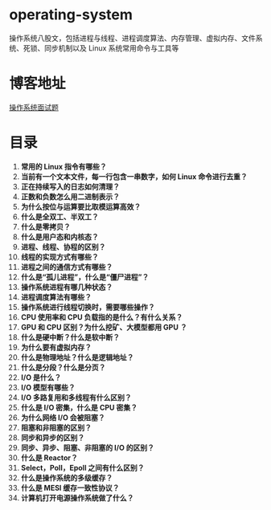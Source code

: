 # operating-system
操作系统八股文，包括进程与线程、进程调度算法、内存管理、虚拟内存、文件系统、死锁、同步机制以及 Linux 系统常用命令与工具等
# 博客地址
[操作系统面试题](https://yzletter.notion.site/1e289200bcae802c8bb9e11528b7eb60)
# 目录
1. **常用的 Linux 指令有哪些？**
2. **当前有一个文本文件，每一行包含一串数字，如何 Linux 命令进行去重？**
3. **正在持续写入的日志如何清理？**
4. **正数和负数怎么用二进制表示？**
5. **为什么按位与运算要比取模运算高效？**
6. **什么是全双工、半双工？**
7. **什么是零拷贝？**
8. **什么是用户态和内核态？**
9. **进程、线程、协程的区别？**
10. **线程的实现方式有哪些？**
11. **进程之间的通信方式有哪些？**
12. **什么是“孤儿进程”，什么是“僵尸进程”？**
13. **操作系统进程有哪几种状态？**
14. **进程调度算法有哪些？**
15. **操作系统进行线程切换时，需要哪些操作？**
16. **CPU 使用率和 CPU 负载指的是什么？有什么关系？**
17. **GPU 和 CPU 区别？为什么挖矿、大模型都用 GPU ？**
18. **什么是硬中断？什么是软中断？**
19. **为什么要有虚拟内存？**
20. **什么是物理地址？什么是逻辑地址？**
21. **什么是分段？什么是分页？**
22. **I/O 是什么？**
23. **I/O 模型有哪些？**
24. **I/O 多路复用和多线程有什么区别？**
25. **什么是 I/O 密集，什么是 CPU 密集？**
26. **为什么网络 I/O 会被阻塞？**
27. **阻塞和非阻塞的区别？**
28. **同步和异步的区别？**
29. **同步、异步、阻塞、非阻塞的 I/O 的区别？**
30. **什么是 Reactor？**
31. **Select，Poll，Epoll 之间有什么区别？**
32. **什么是操作系统的多级缓存？**
33. **什么是 MESI 缓存一致性协议？**
34. **计算机打开电源操作系统做了什么？**

